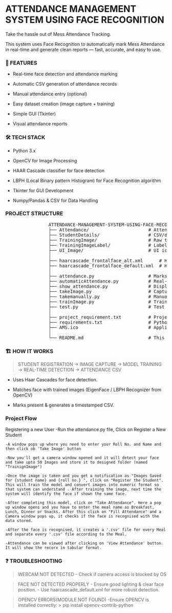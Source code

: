 # ATTENDANCE MANAGEMENT SYSTEM USING FACE RECOGNITION #

Take the hassle out of Mess Attendance Tracking.

This system uses Face Recognition to automatically mark Mess Attendance in real-time and generate clean reports — fast, accurate, and easy to use.



### 🚀 FEATURES

- Real-time face detection and attendance marking

- Automatic CSV generation of attendance records

- Manual attendance entry (optional)

- Easy dataset creation (image capture + training)

- Simple GUI (Tkinter)

- Visual attendance reports



### 🛠️ TECH STACK

- Python 3.x

- OpenCV for Image Processing 

- HAAR Cascade classifier for face detection

- LBPH (Local Binary pattern Histogram) for Face Recognition algorithm

- Tkinter for GUI Development

- Numpy/Pandas & CSV for Data Handling



### PROJECT STRUCTURE

<pre>                ATTENDANCE-MANAGEMENT-SYSTEM-USING-FACE-RECOGNITION/
                ├── Attendance/                      # Attendance CSV files (records)
                ├── StudentDetails/                  # CSV/database of student details
                ├── TrainingImage/                   # Raw training images of faces
                ├── TrainingImageLabel/              # Labelled training images
                ├── UI_Image/                        # UI icons/images used in GUI
                │
                ├── haarcascade_frontalface_alt.xml      # Haar cascade model (face detection - alt)
                ├── haarcascade_frontalface_default.xml  # Haar cascade model (face detection - default)
                │
                ├── attendance.py                    # Marks attendance manually from images(main file)
                ├── automaticAttendance.py           # Real-time face detection and automatic attendance
                ├── show_attendance.py               # Display attendance records
                ├── takeImage.py                     # Capture student images (dataset creation)
                ├── takemanually.py                  # Manually add attendance entries
                ├── trainImage.py                    # Train face recognition model from images
                ├── test.py                          # Test the recognition model
                │
                ├── project_requirement.txt          # Project-specific dependencies / instructions
                ├── requirements.txt                 # Python dependencies
                ├── AMS.ico                          # Application icon
                │
                └── README.md                        # This file
</pre>


### 🏗️ HOW IT WORKS

> STUDENT REGISTRATION → IMAGE CAPTURE → MODEL TRAINING → REAL-TIME DETECTION → ATTENDANCE CSV

- Uses Haar Cascades for face detection.

- Matches face with trained images (EigenFace / LBPH Recognizer from OpenCV)

- Marks present & generates a timestamped CSV.



### Project Flow 
Registering a new User 
    -Run the attendance.py file, Click on Register a New Student 

    -A window pops up where you need to enter your Roll No. and Name and then click ob 'Take Image' button

    -Now you'll get a camera window opened and it will detect your face and take upto 50 Images and store it to designed folder (named "TrainignImage")
    
    -Once the image is taken and you get a notification as "Images Saved for {student name} and {roll no.} ", click on "Register the Student". This will train the model and convert images into numeric format so that system can understand . After training the image, next time the system will identify the face if shown the same face.

    -After completing this model, click on "Take Attendance". Here a pop up window opens and you have to enter the meal name as Breakfast, Lunch, Dinner or Snacks. After this click on "Fill Attendance" and a Camera window pops up, it checks if the face is recognised with the data stored.

    -After the face is recognised, it creates a '.csv' file for every Meal and separate every '.csv' file according to the Meal.  

    -Attendance can be viewed after clicking on 'View Attendance' button. It will show the recorx in tabular format.



### ❓ TROUBLESHOOTING

> WEBCAM NOT DETECTED
    - Check if camera access is blocked by OS

> FACE NOT DETECTED PROPERLY
    - Ensure good lighting & clear face position.
    - Use haarcascade_default.xml for more robust detection.

> OPENCV ERRORS(MODULE NOT FOUND)
    -Ensure OPENCV is installed correctly:
    > pip install opencv-contrib-python
